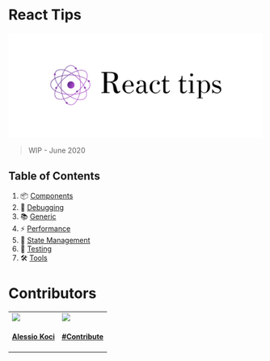 # React Tips

![React tips](./static/cover.png)
> WIP - June 2020


## Table of Contents

1. 📦 [Components](src/docs/components/index.md)
1. 🐛 [Debugging](src/docs/debugging/index.md)
1. 📚 [Generic](src/docs/generic/index.md)
2. ⚡  [Performance](src/docs/performance/index.md)
3. 💾 [State Management](src/docs/statemanagement/index.md)
4. 🧪 [Testing](src/docs/testing/index.md)
5. 🛠️ [Tools](src/docs/tools/index.md)


# Contributors

<table id='team'>
<tr>
<td id='alewin'>
<a href='https://github.com/alewin'>
<img src='https://github.com/alewin.png?size=140'>
</a>
<h4 align='center'><a href='https://www.alessiokoci.com/'>Alessio Koci</a></h4>
</td>
<td id='you'>
<a href='#'>
<img src='https://via.placeholder.com/140x140.png?text=%2B'>
</a>
<h4 align='center'><a href='https://react-tips.netlify.app/contribute'>#Contribute</a></h4>
</td>
</table>
